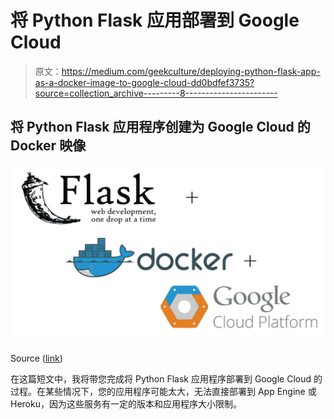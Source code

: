 # 将 Python Flask 应用部署到 Google Cloud

> 原文：<https://medium.com/geekculture/deploying-python-flask-app-as-a-docker-image-to-google-cloud-dd0bdfef3735?source=collection_archive---------8----------------------->

## 将 Python Flask 应用程序创建为 Google Cloud 的 Docker 映像

![](img/8315d633e25875efaaac5c339314c7ba.png)

Source ([link](/@ackonrichard/how-to-deploy-machine-learning-models-using-flask-docker-and-google-cloud-platform-gcp-6e7bf1b339d5))

在这篇短文中，我将带您完成将 Python Flask 应用程序部署到 Google Cloud 的过程。在某些情况下，您的应用程序可能太大，无法直接部署到 App Engine 或 Heroku，因为这些服务有一定的版本和应用程序大小限制。